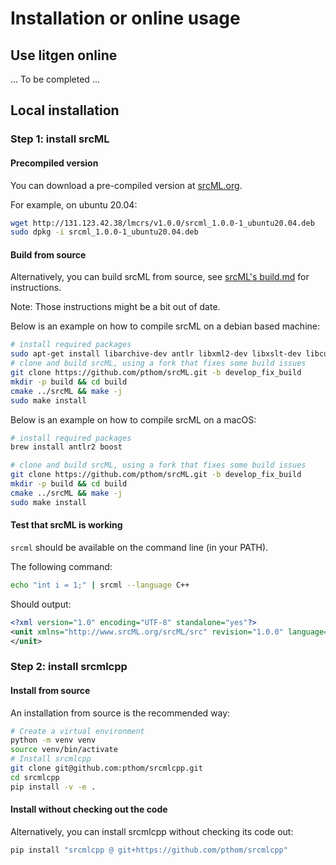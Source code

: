 # Installation or online usage

## Use litgen online

... To be completed ...

## Local installation

### Step 1: install srcML


#### Precompiled version
You can download a pre-compiled version at [srcML.org](https://www.srcml.org/#download).

For example, on ubuntu 20.04:
```bash
wget http://131.123.42.38/lmcrs/v1.0.0/srcml_1.0.0-1_ubuntu20.04.deb
sudo dpkg -i srcml_1.0.0-1_ubuntu20.04.deb
```

#### Build from source
Alternatively, you can build srcML from source, see [srcML's build.md](https://github.com/srcML/srcML/blob/master/BUILD.md) for instructions.

Note: Those instructions might be a bit out of date.

Below is an example on how to compile srcML on a debian based machine:

```bash
# install required packages
sudo apt-get install libarchive-dev antlr libxml2-dev libxslt-dev libcurl4-openssl-dev
# clone and build srcML, using a fork that fixes some build issues
git clone https://github.com/pthom/srcML.git -b develop_fix_build
mkdir -p build && cd build
cmake ../srcML && make -j
sudo make install
```

Below is an example on how to compile srcML on a macOS:
```bash
# install required packages
brew install antlr2 boost

# clone and build srcML, using a fork that fixes some build issues
git clone https://github.com/pthom/srcML.git -b develop_fix_build
mkdir -p build && cd build
cmake ../srcML && make -j
sudo make install
```

#### Test that srcML is working

`srcml` should be available on the command line (in your PATH).

The following command:
```bash
echo "int i = 1;" | srcml --language C++
```
Should output:
```xml
<?xml version="1.0" encoding="UTF-8" standalone="yes"?>
<unit xmlns="http://www.srcML.org/srcML/src" revision="1.0.0" language="C++"><decl_stmt><decl><type><name>int</name></type> <name>i</name> <init>= <expr><literal type="number">1</literal></expr></init></decl>;</decl_stmt>
</unit>
```

### Step 2: install srcmlcpp

#### Install from source
An installation from source is the recommended way:

```bash
# Create a virtual environment
python -m venv venv
source venv/bin/activate
# Install srcmlcpp
git clone git@github.com:pthom/srcmlcpp.git
cd srcmlcpp
pip install -v -e .
```

#### Install without checking out the code
Alternatively, you can install srcmlcpp without checking its code out:
```bash
pip install "srcmlcpp @ git+https://github.com/pthom/srcmlcpp"
```
